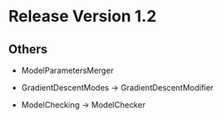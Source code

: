# Release Version 1.2

## Others

* ModelParametersMerger

* GradientDescentModes -> GradientDescentModifier

* ModelChecking -> ModelChecker
